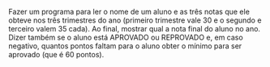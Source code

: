 Fazer um programa para ler o nome de um aluno e as três notas que ele obteve nos três trimestres do ano
(primeiro trimestre vale 30 e o segundo e terceiro valem 35 cada). Ao final, mostrar qual a nota final do aluno no ano.
Dizer também se o aluno está APROVADO ou REPROVADO e, em caso negativo, quantos pontos faltam para o aluno obter o mínimo para ser aprovado
(que é 60 pontos).